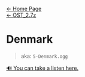 [← Home Page](../../README.md)  
[← OST_2.7z](../ost_2-7z.md)

# Denmark
> aka: `5-Denmark.ogg`

<a href="./audio/5-Denmark.ogg" target="_blank">🔊 You can take a listen here.</a>